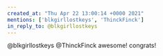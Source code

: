 ```yaml
---
created_at: "Thu Apr 22 13:00:14 +0000 2021"
mentions: ['blkgirllostkeys', 'ThinckFinck']
in_reply_to: @blkgirllostkeys
---
```


@blkgirllostkeys @ThinckFinck awesome! congrats!